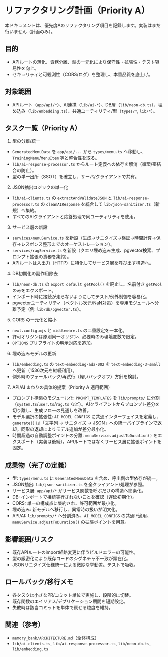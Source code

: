 # リファクタリング計画（Priority A）

本ドキュメントは、優先度Aのリファクタリング項目を記録します。実装はまだ行いません（計画のみ）。

## 目的
- APIルートの薄化、責務分離、型の一元化により保守性・拡張性・テスト容易性を向上。
- セキュリティと可観測性（CORS/ログ）を整理し、本番品質を底上げ。

## 対象範囲
- APIルート（`app/api/*`）、AI連携（`lib/ai-*`）、DB層（`lib/neon-db.ts`）、埋め込み（`lib/embedding.ts`）、共通ユーティリティ/型（`types/*`, `lib/*`）。

## タスク一覧（Priority A）

1) 型の分離/統一
- `GeneratedMenuData` を `app/api/...` から `types/menu.ts` へ移動し、`TrainingMenu`/`MenuItem` 等と整合性を取る。
- `lib/ai-response-processor.ts` からルート定義への依存を解消（循環/密結合の防止）。
- 型の単一出所（SSOT）を確立し、サーバ/クライアントで共有。

2) JSON抽出ロジックの単一化
- `lib/ai-clients.ts` の `extractAndValidateJSON` と `lib/ai-response-processor.ts` の `cleanAIResponse` を統合して `lib/json-sanitizer.ts`（新規）へ集約。
- すべてのAIクライアントと応答処理で同ユーティリティを使用。

3) サービス層の新設
- `services/menuService.ts` を新設（生成→サニタイズ→検証→時間計算→保存→レスポンス整形までのオーケストレーション）。
- `services/ragService.ts` を新設（クエリ埋め込み生成、pgvector検索、プロンプト拡張の責務を集約）。
- APIルートは入出力（HTTP）に特化してサービス層を呼び出す構造へ。

4) DB初期化の副作用除去
- `lib/neon-db.ts` の `export default getPool()` を廃止し、名前付き `getPool` のみをエクスポート。
- インポート時に接続が走らないようにしてテスト/例外制御を容易化。
- pgvectorユーティリティ（ベクトル次元/NaN対策）を専用モジュールへ分離予定（例: `lib/db/pgvector.ts`）。

5) CORS の一元化と縮小
- `next.config.mjs` と `middleware.ts` の二重設定を一本化。
- 許可オリジンは原則同一オリジン、必要時のみ環境変数で限定。
- `OPTIONS` プリフライトの明示対応を追加。

6) 埋め込みモデルの更新
- `lib/embedding.ts` の `text-embedding-ada-002` を `text-embedding-3-small` へ更新（1536次元を継続利用）。
- 例外時のフォールバック/再試行（軽いバックオフ）方針を検討。

7) API/AI まわりの具体的提案（Priority A 適用範囲）
- プロンプト構築のモジュール化: `PROMPT_TEMPLATES` を `lib/prompts/` に分割（`system.ts`/`user.ts`/`rag.ts` など）。AIクライアントからプロンプト差分を切り離し、生成フローの見通しを改善。
- モデル選択の拡張性: `AI_MODEL_CONFIGS` に共通インターフェイスを定義し、`generate()` は「文字列 → サニタイズ → JSON」への統一パイプラインで返却。同形の返却によりモデル追加が差分最小化。
- 時間超過の自動調整ポイントの分離: `menuService.adjustToDuration()` をエクスポート（実装は後続）。APIルートではなくサービス層に拡張ポイントを固定。

## 成果物（完了の定義）
- 型: `types/menu.ts` に `GeneratedMenuData` を含め、呼出側の型依存が統一。
- JSON抽出: `lib/json-sanitizer.ts` を全クライアント/処理が参照。
- サービス層: `app/api/*` がサービス関数を呼ぶだけの構造へ簡素化。
- DB: インポートで接続実行されないことを確認（遅延初期化）。
- CORS: 単一の構成点に集約され、許可範囲が最小化。
- 埋め込み: 新モデルへ移行し、異常時の扱いが明文化。
- API/AI: `lib/prompts/*` へ分割済み、`AI_MODEL_CONFIGS` の共通IF適用、`menuService.adjustToDuration()` の拡張ポイントを用意。

## 影響範囲/リスク
- 既存APIルートのimport経路変更に伴うビルドエラーの可能性。
- 型の厳密化により既存コードのシグネチャ不一致が顕在化。
- JSONサニタイズ仕様統一による微妙な挙動差。テストで吸収。

## ロールバック/移行メモ
- 各タスクは小さなPR/コミット単位で実施し、段階的に切替。
- 既存関数のエイリアス/デプリケーション期間を短期設定。
- 失敗時は該当コミットを単体で戻せる粒度を維持。

## 関連（参考）
- `memory_bank/ARCHITECTURE.md`（全体構成）
- `lib/ai-clients.ts`, `lib/ai-response-processor.ts`, `lib/neon-db.ts`, `lib/embedding.ts`
